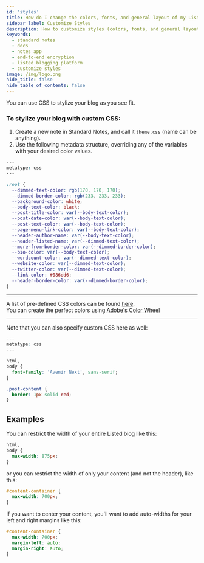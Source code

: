 ```yaml
---
id: 'styles'
title: How do I change the colors, fonts, and general layout of my Listed blog?
sidebar_label: Customize Styles
description: How to customize styles (colors, fonts, and general layout) of your Listed blog.
keywords:
  - standard notes
  - docs
  - notes app
  - end-to-end encryption
  - listed blogging platform
  - customize styles
image: /img/logo.png
hide_title: false
hide_table_of_contents: false
---
```


You can use CSS to stylize your blog as you see fit.

### To stylize your blog with custom CSS:

1. Create a new note in Standard Notes, and call it `theme.css` (name can be anything).
2. Use the following metadata structure, overriding any of the variables with your desired color values.

```css
---
metatype: css
---

:root {
  --dimmed-text-color: rgb(170, 170, 170);
  --dimmed-border-color: rgb(233, 233, 233);
  --background-color: white;
  --body-text-color: black;
  --post-title-color: var(--body-text-color);
  --post-date-color: var(--body-text-color);
  --post-text-color: var(--body-text-color);
  --page-menu-link-color: var(--body-text-color);
  --header-author-name: var(--body-text-color);
  --header-listed-name: var(--dimmed-text-color);
  --more-from-border-color: var(--dimmed-border-color);
  --bio-color: var(--body-text-color);
  --wordcount-color: var(--dimmed-text-color);
  --website-color: var(--dimmed-text-color);
  --twitter-color: var(--dimmed-text-color);
  --link-color: #086dd6;
  --header-border-color: var(--dimmed-border-color);
}
```

---

A list of pre-defined CSS colors can be found [here](https://developer.mozilla.org/en-US/docs/Web/CSS/color_value).  
You can create the perfect colors using [Adobe's Color Wheel](https://color.adobe.com/create/color-wheel)

---

Note that you can also specify custom CSS here as well:

```css
---
metatype: css
---

html,
body {
  font-family: 'Avenir Next', sans-serif;
}

.post-content {
  border: 1px solid red;
}
```

## Examples

You can restrict the width of your entire Listed blog like this:

```css
html,
body {
  max-width: 875px;
}
```

or you can restrict the width of only your content (and not the header), like this:

```css
#content-container {
  max-width: 700px;
}
```

If you want to center your content, you'll want to add auto-widths for your left and right margins like this:

```css
#content-container {
  max-width: 700px;
  margin-left: auto;
  margin-right: auto;
}
```
